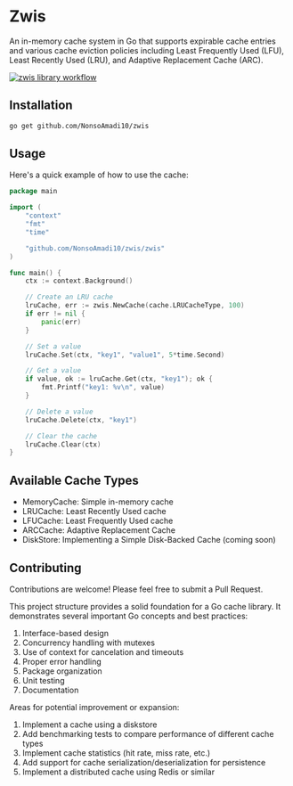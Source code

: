 # Zwis
An in-memory cache system in Go that supports expirable cache entries and various cache eviction policies including Least Frequently Used (LFU), Least Recently Used (LRU), and Adaptive Replacement Cache (ARC).

[![zwis library workflow](https://github.com/NonsoAmadi10/zwis/actions/workflows/main.yaml/badge.svg)](https://github.com/NonsoAmadi10/zwis/actions/workflows/main.yaml)


## Installation
```bash
go get github.com/NonsoAmadi10/zwis
```

## Usage

Here's a quick example of how to use the cache:

```go
package main

import (
    "context"
    "fmt"
    "time"

    "github.com/NonsoAmadi10/zwis/zwis"
)

func main() {
    ctx := context.Background()

    // Create an LRU cache
    lruCache, err := zwis.NewCache(cache.LRUCacheType, 100)
    if err != nil {
        panic(err)
    }

    // Set a value
    lruCache.Set(ctx, "key1", "value1", 5*time.Second)

    // Get a value
    if value, ok := lruCache.Get(ctx, "key1"); ok {
        fmt.Printf("key1: %v\n", value)
    }

    // Delete a value
    lruCache.Delete(ctx, "key1")

    // Clear the cache
    lruCache.Clear(ctx)
}
```

## Available Cache Types

* MemoryCache: Simple in-memory cache
* LRUCache: Least Recently Used cache
* LFUCache: Least Frequently Used cache
* ARCCache: Adaptive Replacement Cache
* DiskStore: Implementing a Simple Disk-Backed Cache (coming soon)

## Contributing
Contributions are welcome! Please feel free to submit a Pull Request.

This project structure provides a solid foundation for a Go cache library. It demonstrates several important Go concepts and best practices:

1. Interface-based design
2. Concurrency handling with mutexes
3. Use of context for cancelation and timeouts
4. Proper error handling
5. Package organization
6. Unit testing
7. Documentation

Areas for potential improvement or expansion:

1. Implement a cache using a diskstore
2. Add benchmarking tests to compare performance of different cache types
3. Implement cache statistics (hit rate, miss rate, etc.)
4. Add support for cache serialization/deserialization for persistence
5. Implement a distributed cache using Redis or similar

